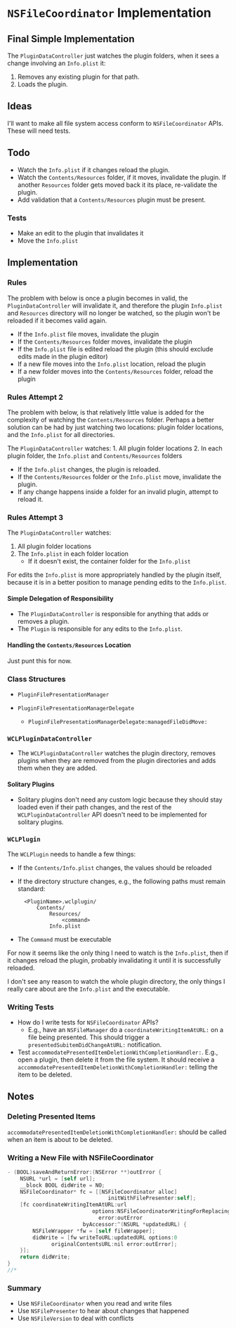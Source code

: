 # `NSFileCoordinator` Implementation

## Final Simple Implementation

The `PluginDataController` just watches the plugin folders, when it sees a change involving an `Info.plist` it:

1. Removes any existing plugin for that path.
2. Loads the plugin.

## Ideas

I'll want to make all file system access conform to `NSFileCoordinator` APIs. These will need tests.

## Todo

* Watch the `Info.plist` if it changes reload the plugin.
* Watch the `Contents/Resources` folder, if it moves, invalidate the plugin. If another `Resources` folder gets moved back it its place, re-validate the plugin.
* Add validation that a `Contents/Resources` plugin must be present.

### Tests

* Make an edit to the plugin that invalidates it
* Move the `Info.plist`

## Implementation

### Rules

The problem with below is once a plugin becomes in valid, the `PluginDataController` will invalidate it, and therefore the plugin `Info.plist` and `Resources` directory will no longer be watched, so the plugin won't be reloaded if it becomes valid again.

* If the `Info.plist` file moves, invalidate the plugin
* If the `Contents/Resources` folder moves, invalidate the plugin
* If the `Info.plist` file is edited reload the plugin (this should exclude edits made in the plugin editor)
* If a new file moves into the `Info.plist` location, reload the plugin 
* If a new folder moves into the `Contents/Resources` folder, reload the plugin

### Rules Attempt 2

The problem with below, is that relatively little value is added for the complexity of watching the `Contents/Resources` folder. Perhaps a better solution can be had by just watching two locations: plugin folder locations, and the `Info.plist` for all directories.

The `PluginDataController` watches:
    1. All plugin folder locations
    2. In each plugin folder, the `Info.plist` and `Contents/Resources` folders

* If the `Info.plist` changes, the plugin is reloaded.
* If the `Contents/Resources` folder or the `Info.plist` move, invalidate the plugin.
* If any change happens inside a folder for an invalid plugin, attempt to reload it.

### Rules Attempt 3

The `PluginDataController` watches:

1. All plugin folder locations
2. The `Info.plist` in each folder location
    * If it doesn't exist, the container folder for the `Info.plist`

For edits the `Info.plist` is more appropriately handled by the plugin itself, because it is in a better position to manage pending edits to the `Info.plist`.

#### Simple Delegation of Responsibility

* The `PluginDataController` is responsible for anything that adds or removes a plugin.
* The `Plugin` is responsible for any edits to the `Info.plist`.


#### Handling the `Contents/Resources` Location

Just punt this for now.

### Class Structures

* `PluginFilePresentationManager`

* `PluginFilePresentationManagerDelegate`
    * `PluginFilePresentationManagerDelegate:managedFileDidMove:`

### `WCLPluginDataController`

* The `WCLPluginDataController` watches the plugin directory, removes plugins when they are removed from the plugin directories and adds them when they are added.

#### Solitary Plugins

* Solitary plugins don't need any custom logic because they should stay loaded even if their path changes, and the rest of the `WCLPluginDataController` API doesn't need to be implemented for solitary plugins.

### `WCLPlugin`

The `WCLPlugin` needs to handle a few things:

* If the `Contents/Info.plist` changes, the values should be reloaded
* If the directory structure changes, e.g., the following paths must remain standard:

        <PluginName>.wclplugin/
            Contents/
                Resources/
                    <command>
                Info.plist
    
* The `Command` must be executable

For now it seems like the only thing I need to watch is the `Info.plist`, then if it changes reload the plugin, probably invalidating it until it is successfully reloaded.

I don't see any reason to watch the whole plugin directory, the only things I really care about are the `Info.plist` and the executable.

### Writing Tests

* How do I write tests for `NSFileCoordinator` APIs?
  * E.g., have an `NSFileManager` do a `coordinateWritingItemAtURL:` on a file being presented. This should trigger a `presentedSubitemDidChangeAtURL:` notification.
* Test `accommodatePresentedItemDeletionWithCompletionHandler:`. E.g., open a plugin, then delete it from the file system. It should receive a `accommodatePresentedItemDeletionWithCompletionHandler:` telling the item to be deleted.

## Notes

### Deleting Presented Items

`accommodatePresentedItemDeletionWithCompletionHandler:` should be called when an item is about to be deleted.

### Writing a New File with NSFileCoordinator

``` objective-c
- (BOOL)saveAndReturnError:(NSError **)outError {
    NSURL *url = [self url];
    __block BOOL didWrite = NO;
    NSFileCoordinator* fc = [[NSFileCoordinator alloc]
                                initWithFilePresenter:self];
    [fc coordinateWritingItemAtURL:url
                           options:NSFileCoordinatorWritingForReplacing
                             error:outError
                        byAccessor:^(NSURL *updatedURL) {
        NSFileWrapper *fw = [self fileWrapper];
        didWrite = [fw writeToURL:updatedURL options:0
              originalContentsURL:nil error:outError];
    }];
    return didWrite;
}
//*
```

### Summary

* Use `NSFileCoordinator` when you read and write files
* Use `NSFilePresenter` to hear about changes that happened
* Use `NSFileVersion` to deal with conflicts
